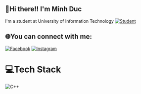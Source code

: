 ##                    👋Hi there!! I'm Minh Duc
 I'm a student at University of Information Technology [![Student](https://github.com/user-attachments/assets/33f0c207-e42e-475d-ae17-4df8418cda37)](https://www.uit.edu.vn/node?destination=node)



## 🌐You can connect with me:
[![Facebook](https://github.com/user-attachments/assets/0ab99696-cef9-4338-b69a-9f0cb45954dd)](https://www.facebook.com/profile.php?id=100058960777593) [![Instagram](https://github.com/user-attachments/assets/6bd89093-0af3-490a-9527-e63b7f5f0f0d)](https://www.instagram.com/minduck0812/) 

# 💻Tech Stack
![C++](https://img.shields.io/badge/c++-%2300599C.svg?style=for-the-badge&logo=c%2B%2B&logoColor=white)






